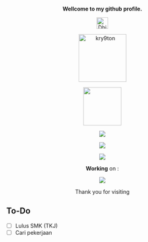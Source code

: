 <p align="center"><strong>Wellcome to my github profile.</strong></p>
<p align="center"><img src="https://d2fltix0v2e0sb.cloudfront.net/dev-badge.svg" alt="Dhimas Bagus Prayoga's DEV Profile" height="30" width="30"></p>
<p align="center"><img width="125" src="https://komarev.com/ghpvc/?username=kry9ton&style=flat-square&color=red" alt="kry9ton"></p>
<p align="center"><img width="100" src="https://github.githubassets.com/images/modules/site/sponsors/pixel-mona-heart.gif"></p>
<p align="center"><a href="https://github.com/Kry9toN"><img src="https://github-readme-stats.vercel.app/api?username=Kry9toN&show_icons=true&theme=dracula"></a></p>
<p align="center"><a href="https://github.com/Kry9toN"><img src="https://github-readme-stats.vercel.app/api/wakatime?username=Kry9toN&theme=dracula"></a></p>
<p align="center"><a href="https://github.com/Kry9toN"><img src="https://github-profile-trophy.vercel.app/?username=Kry9toN&row=2&column=3"></a></p>
<p align="center"><strong>Working</strong> on :</p>
<p align="center"><a href="https://github.com/Komodo-OS-Rom/manifest"><img src="https://github-readme-stats.vercel.app/api/pin/?username=Komodo-OS-Rom&repo=manifest&theme=dracula&show_owner=true"></a></p>
<p align="center">Thank you for visiting</p>

## To-Do
- [ ] Lulus SMK (TKJ)
- [ ] Cari pekerjaan
